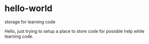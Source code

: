 # hello-world
storage for learning code

Hello, just trying to setup a place to store code for possible help while learning code.
